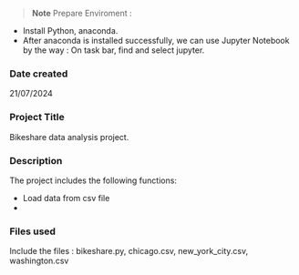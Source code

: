 >**Note** Prepare Enviroment :
- Install Python, anaconda.
- After anaconda is installed successfully, we can use Jupyter Notebook by the way : On task bar, find and select jupyter.

### Date created
21/07/2024

### Project Title
Bikeshare data analysis project.

### Description
The project includes the following functions:
- Load data from csv file
- 

### Files used
Include the files : bikeshare.py, chicago.csv, new_york_city.csv, washington.csv

